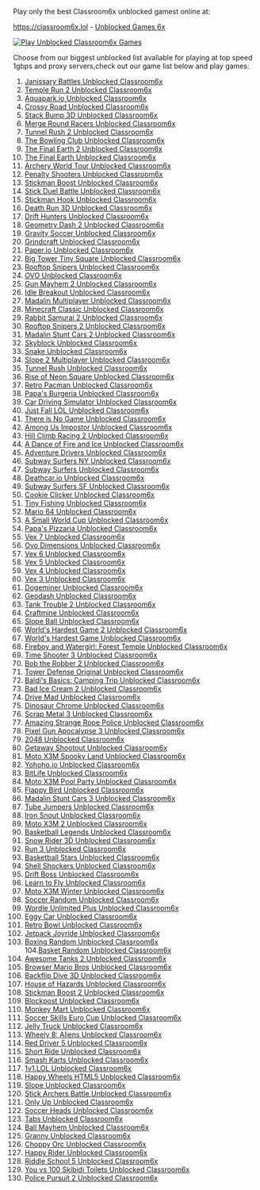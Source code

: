 Play only the best Classroom6x unblocked gamest online at:

https://classroom6x.lol - <a href="https://classroom6x.lol">Unblocked Games 6x</a>


[![Play Unblocked Classroom6x Games](https://github.com/airoyale007/airoyale007.github.io/blob/main/classroom6xlol.jpg)](https://classroom6x.lol)

Choose from our biggest unblocked list avaliable for playing at top speed 1gbps and proxy servers,check out our game list below and play games:




1. <a href="https://classroom6x.lol/play/janissary-battles">Janissary Battles Unblocked Classroom6x</a> <br>
2. <a href="https://classroom6x.lol/play/temple-run-2">Temple Run 2 Unblocked Classroom6x</a> <br>
3. <a href="https://classroom6x.lol/play/aquaparkio">Aquapark.io Unblocked Classroom6x</a> <br>
4. <a href="https://classroom6x.lol/play/crossy-road">Crossy Road Unblocked Classroom6x</a> <br>
5. <a href="https://classroom6x.lol/play/stack-bump-3d">Stack Bump 3D Unblocked Classroom6x</a> <br>
6. <a href="https://classroom6x.lol/play/merge-round-racers">Merge Round Racers Unblocked Classroom6x</a> <br>
7. <a href="https://classroom6x.lol/play/tunnel-rush-2">Tunnel Rush 2 Unblocked Classroom6x</a> <br>
8. <a href="https://classroom6x.lol/play/the-bowling-club">The Bowling Club Unblocked Classroom6x</a> <br>
9. <a href="https://classroom6x.lol/play/the-final-earth-2">The Final Earth 2 Unblocked Classroom6x</a> <br>
10. <a href="https://classroom6x.lol/play/the-final-earth">The Final Earth Unblocked Classroom6x</a> <br>
11. <a href="https://classroom6x.lol/play/archery-world-tour">Archery World Tour Unblocked Classroom6x</a> <br>
12. <a href="https://classroom6x.lol/play/penalty-shooters">Penalty Shooters Unblocked Classroom6x</a> <br>
13. <a href="https://classroom6x.lol/play/stickman-boost">Stickman Boost Unblocked Classroom6x</a> <br>
14. <a href="https://classroom6x.lol/play/stick-duel-battle">Stick Duel Battle Unblocked Classroom6x</a> <br>
15. <a href="https://classroom6x.lol/play/stickman-hook">Stickman Hook Unblocked Classroom6x</a> <br>
16. <a href="https://classroom6x.lol/play/death-run-3d">Death Run 3D Unblocked Classroom6x</a> <br>
17. <a href="https://classroom6x.lol/play/drift-hunters">Drift Hunters Unblocked Classroom6x</a> <br>
18. <a href="https://classroom6x.lol/play/geometry-dash-2">Geometry Dash 2 Unblocked Classroom6x</a> <br>
19. <a href="https://classroom6x.lol/play/gravity-soccer">Gravity Soccer Unblocked Classroom6x</a> <br>
20. <a href="https://classroom6x.lol/play/grindcraft">Grindcraft Unblocked Classroom6x</a> <br>
21. <a href="https://classroom6x.lol/play/paperio">Paper.io Unblocked Classroom6x</a> <br>
22. <a href="https://classroom6x.lol/play/big-tower-tiny-square">Big Tower Tiny Square Unblocked Classroom6x</a> <br>
23. <a href="https://classroom6x.lol/play/rooftop-snipers">Rooftop Snipers Unblocked Classroom6x</a> <br>
24. <a href="https://classroom6x.lol/play/ovo">OVO Unblocked Classroom6x</a> <br>
25. <a href="https://classroom6x.lol/play/gun-mayhem-2">Gun Mayhem 2 Unblocked Classroom6x</a> <br>
26. <a href="https://classroom6x.lol/play/idle-breakout">Idle Breakout Unblocked Classroom6x</a> <br>
27. <a href="https://classroom6x.lol/play/madalin-multiplayer">Madalin Multiplayer Unblocked Classroom6x</a> <br>
28. <a href="https://classroom6x.lol/play/minecraft-classic">Minecraft Classic Unblocked Classroom6x</a> <br>
29. <a href="https://classroom6x.lol/play/rabbit-samurai-2">Rabbit Samurai 2 Unblocked Classroom6x</a> <br>
30. <a href="https://classroom6x.lol/play/rooftop-snipers-2">Rooftop Snipers 2 Unblocked Classroom6x</a> <br>
31. <a href="https://classroom6x.lol/play/madalin-stunt-cars-2">Madalin Stunt Cars 2 Unblocked Classroom6x</a> <br>
32. <a href="https://classroom6x.lol/play/skyblock">Skyblock Unblocked Classroom6x</a> <br>
33. <a href="https://classroom6x.lol/play/snake">Snake Unblocked Classroom6x</a> <br>
34. <a href="https://classroom6x.lol/play/slope-2-multiplayer">Slope 2 Multiplayer Unblocked Classroom6x</a> <br>
35. <a href="https://classroom6x.lol/play/tunnel-rush">Tunnel Rush Unblocked Classroom6x</a> <br>
36. <a href="https://classroom6x.lol/play/rise-of-neon-square">Rise of Neon Square Unblocked Classroom6x</a> <br>
37. <a href="https://classroom6x.lol/play/retro-pacman">Retro Pacman Unblocked Classroom6x</a> <br>
38. <a href="https://classroom6x.lol/play/papas-burgeria">Papa's Burgeria Unblocked Classroom6x</a> <br>
39. <a href="https://classroom6x.lol/play/car-driving-simulator">Car Driving Simulator Unblocked Classroom6x</a> <br>
40. <a href="https://classroom6x.lol/play/just-fall-lol">Just Fall LOL Unblocked Classroom6x</a> <br>
41. <a href="https://classroom6x.lol/play/there-is-no-game">There is No Game Unblocked Classroom6x</a> <br>
42. <a href="https://classroom6x.lol/play/among-us-impostor">Among Us Impostor Unblocked Classroom6x</a> <br>
43. <a href="https://classroom6x.lol/play/hill-climb-racing-2">Hill Climb Racing 2 Unblocked Classroom6x</a> <br>
44. <a href="https://classroom6x.lol/play/a-dance-of-fire-and-ice">A Dance of Fire and Ice Unblocked Classroom6x</a> <br>
45. <a href="https://classroom6x.lol/play/adventure-drivers">Adventure Drivers Unblocked Classroom6x</a> <br>
46. <a href="https://classroom6x.lol/play/subway-surfers-ny">Subway Surfers NY Unblocked Classroom6x</a> <br>
47. <a href="https://classroom6x.lol/play/subway-surfers">Subway Surfers Unblocked Classroom6x</a> <br>
48. <a href="https://classroom6x.lol/play/deathcar-io">Deathcar.io Unblocked Classroom6x</a> <br>
49. <a href="https://classroom6x.lol/play/subway-surfers-sf">Subway Surfers SF Unblocked Classroom6x</a> <br>
50. <a href="https://classroom6x.lol/play/cookie-clicker">Cookie Clicker Unblocked Classroom6x</a> <br>
51. <a href="https://classroom6x.lol/play/tiny-fishing">Tiny Fishing Unblocked Classroom6x</a> <br>
52. <a href="https://classroom6x.lol/play/mario-64">Mario 64 Unblocked Classroom6x</a> <br>
53. <a href="https://classroom6x.lol/play/a-small-world-cup">A Small World Cup Unblocked Classroom6x</a> <br>
54. <a href="https://classroom6x.lol/play/papas-pizzaria">Papa's Pizzaria Unblocked Classroom6x</a> <br>
55. <a href="https://classroom6x.lol/play/vex-7">Vex 7 Unblocked Classroom6x</a> <br>
56. <a href="https://classroom6x.lol/play/ovo-dimensions">Ovo Dimensions Unblocked Classroom6x</a> <br>
57. <a href="https://classroom6x.lol/play/vex-6">Vex 6 Unblocked Classroom6x</a> <br>
58. <a href="https://classroom6x.lol/play/vex-5">Vex 5 Unblocked Classroom6x</a><br>
59. <a href="https://classroom6x.lol/play/vex-4">Vex 4 Unblocked Classroom6x</a> <br>
60. <a href="https://classroom6x.lol/play/vex-3">Vex 3 Unblocked Classroom6x</a> <br>
61. <a href="https://classroom6x.lol/play/dogeminer">Dogeminer Unblocked Classroom6x</a> <br>
62. <a href="https://classroom6x.lol/play/geodash">Geodash Unblocked Classroom6x</a> <br>
63. <a href="https://classroom6x.lol/play/tank-trouble-2">Tank Trouble 2 Unblocked Classroom6x</a> <br>
64. <a href="https://classroom6x.lol/play/craftmine">Craftmine Unblocked Classroom6x</a> <br>
65. <a href="https://classroom6x.lol/play/slope-ball">Slope Ball Unblocked Classroom6x</a> <br>
66. <a href="https://classroom6x.lol/play/worlds-hardest-game-2">World's Hardest Game 2 Unblocked Classroom6x</a> <br>
67. <a href="https://classroom6x.lol/play/worlds-hardest-game">World's Hardest Game Unblocked Classroom6x</a> <br>
68. <a href="https://classroom6x.lol/play/fireboy-and-watergirl-forest-temple">Fireboy and Watergirl: Forest Temple Unblocked Classroom6x</a> <br>
69. <a href="https://classroom6x.lol/play/time-shooter-3">Time Shooter 3 Unblocked Classroom6x</a> <br>
70. <a href="https://classroom6x.lol/play/bob-the-robber-2">Bob the Robber 2 Unblocked Classroom6x</a> <br>
71. <a href="https://classroom6x.lol/play/tower-defense-original">Tower Defense Original Unblocked Classroom6x</a> <br>
72. <a href="https://classroom6x.lol/play/baldis-basics-camping-trip">Baldi's Basics: Camping Trip Unblocked Classroom6x</a> <br>
73. <a href="https://classroom6x.lol/play/bad-ice-cream-2">Bad Ice Cream 2 Unblocked Classroom6x</a> <br>
74. <a href="https://classroom6x.lol/play/drive-mad">Drive Mad Unblocked Classroom6x</a> <br>
75. <a href="https://classroom6x.lol/play/dinosaur-chrome">Dinosaur Chrome Unblocked Classroom6x</a> <br>
76. <a href="https://classroom6x.lol/play/scrap-metal-3">Scrap Metal 3 Unblocked Classroom6x</a> <br>
77. <a href="https://classroom6x.lol/play/amazing-strange-rope-police">Amazing Strange Rope Police Unblocked Classroom6x</a> <br>
78. <a href="https://classroom6x.lol/play/pixel-gun-apocalypse-3">Pixel Gun Apocalypse 3 Unblocked Classroom6x</a> <br>
79. <a href="https://classroom6x.lol/play/2048">2048 Unblocked Classroom6x</a> <br>
80. <a href="https://classroom6x.lol/play/getaway-shootout">Getaway Shootout Unblocked Classroom6x</a> <br>
81. <a href="https://classroom6x.lol/play/motox3m-spooky-land">Moto X3M Spooky Land Unblocked Classroom6x</a> <br>
82. <a href="https://classroom6x.lol/play/yohoho-io">Yohoho.io Unblocked Classroom6x</a> <br>
83. <a href="https://classroom6x.lol/play/bitlife">BitLife Unblocked Classroom6x</a> <br>
84. <a href="https://classroom6x.lol/play/motox3m-pool-party">Moto X3M Pool Party Unblocked Classroom6x</a> <br>
85. <a href="https://classroom6x.lol/play/flappy-bird">Flappy Bird Unblocked Classroom6x</a> <br>
86. <a href="https://classroom6x.lol/play/madalin-stunt-cars-3">Madalin Stunt Cars 3 Unblocked Classroom6x</a> <br>
87. <a href="https://classroom6x.lol/play/tube-jumpers">Tube Jumpers Unblocked Classroom6x</a> <br>
88. <a href="https://classroom6x.lol/play/iron-snout">Iron Snout Unblocked Classroom6x</a> <br>
89. <a href="https://classroom6x.lol/play/motox3m-2">Moto X3M 2 Unblocked Classroom6x</a> <br>
90. <a href="https://classroom6x.lol/play/basketball-legends">Basketball Legends Unblocked Classroom6x</a> <br>
91. <a href="https://classroom6x.lol/play/snow-rider-3d">Snow Rider 3D Unblocked Classroom6x</a> <br>
92. <a href="https://classroom6x.lol/play/run-3">Run 3 Unblocked Classroom6x</a> <br>
93. <a href="https://classroom6x.lol/play/basketball-stars">Basketball Stars Unblocked Classroom6x</a> <br>
94. <a href="https://classroom6x.lol/play/shell-shockers">Shell Shockers Unblocked Classroom6x</a> <br>
95. <a href="https://classroom6x.lol/play/drift-boss">Drift Boss Unblocked Classroom6x</a> <br>
96. <a href="https://classroom6x.lol/play/learn-to-fly">Learn to Fly Unblocked Classroom6x</a> <br>
97. <a href="https://classroom6x.lol/play/motox3m-winter">Moto X3M Winter Unblocked Classroom6x</a> <br>
98. <a href="https://classroom6x.lol/play/soccer-random">Soccer Random Unblocked Classroom6x</a> <br>
99. <a href="https://classroom6x.lol/play/wordle-unlimited-plus">Wordle Unlimited Plus Unblocked Classroom6x</a> <br>
100. <a href="https://classroom6x.lol/play/eggy-car">Eggy Car Unblocked Classroom6x</a> <br>
101. <a href="https://classroom6x.lol/play/retro-bowl">Retro Bowl Unblocked Classroom6x</a> <br>
102. <a href="https://classroom6x.lol/play/jetpack-joyride">Jetpack Joyride Unblocked Classroom6x</a> <br>
103. <a href="https://classroom6x.lol/play/boxing-random">Boxing Random Unblocked Classroom6x</a> <br>
104.<a href="https://classroom6x.lol/play/basket-random">Basket Random Unblocked Classroom6x</a> <br>
105. <a href="https://classroom6x.lol/play/awesome-tanks-2">Awesome Tanks 2 Unblocked Classroom6x</a> <br>
106. <a href="https://classroom6x.lol/play/browser-mario-bros">Browser Mario Bros Unblocked Classroom6x</a> <br>
107. <a href="https://classroom6x.lol/play/backflip-dive-3d">Backflip Dive 3D Unblocked Classroom6x</a> <br>
108. <a href="https://classroom6x.lol/play/house-of-hazards">House of Hazards Unblocked Classroom6x</a> <br>
109. <a href="https://classroom6x.lol/play/stickman-boost-2">Stickman Boost 2 Unblocked Classroom6x</a> <br>
110. <a href="https://classroom6x.lol/play/blockpost">Blockpost Unblocked Classroom6x</a> <br>
111. <a href="https://classroom6x.lol/play/monkey-mart">Monkey Mart Unblocked Classroom6x</a> <br>
112. <a href="https://classroom6x.lol/play/soccer-skills-euro-cup">Soccer Skills Euro Cup Unblocked Classroom6x</a> <br>
113. <a href="https://classroom6x.lol/play/jelly-truck">Jelly Truck Unblocked Classroom6x</a> <br>
114. <a href="https://classroom6x.lol/play/wheely-8-aliens">Wheely 8: Aliens Unblocked Classroom6x</a> <br>
115. <a href="https://classroom6x.lol/play/red-driver-5">Red Driver 5 Unblocked Classroom6x</a> <br>
116. <a href="https://classroom6x.lol/play/short-ride">Short Ride Unblocked Classroom6x</a> <br>
117. <a href="https://classroom6x.lol/play/smash-karts">Smash Karts Unblocked Classroom6x</a> <br>
118. <a href="https://classroom6x.lol/play/1v1-lol">1v1.LOL Unblocked Classroom6x</a> <br>
119. <a href="https://classroom6x.lol/play/happy-wheels-html5">Happy Wheels HTML5 Unblocked Classroom6x</a> <br>
120. <a href="https://classroom6x.lol/play/slope">Slope Unblocked Classroom6x</a> <br>
121. <a href="https://classroom6x.lol/play/stick-archers-battle">Stick Archers Battle Unblocked Classroom6x</a> <br>
122. <a href="https://classroom6x.lol/play/only-up">Only Up Unblocked Classroom6x</a> <br>
123. <a href="https://classroom6x.lol/play/soccer-heads">Soccer Heads Unblocked Classroom6x</a> <br>
124. <a href="https://classroom6x.lol/play/tabs">Tabs Unblocked Classroom6x</a> <br>
125. <a href="https://classroom6x.lol/play/ball-mayhem">Ball Mayhem Unblocked Classroom6x</a> <br>
126. <a href="https://classroom6x.lol/play/granny">Granny Unblocked Classroom6x</a> <br>
127. <a href="https://classroom6x.lol/play/choppy-orc">Choppy Orc Unblocked Classroom6x</a> <br>
128. <a href="https://classroom6x.lol/play/happy-rider">Happy Rider Unblocked Classroom6x</a> <br>
129.  <a href="https://classroom6x.lol/play/riddle-school-5">Riddle School 5 Unblocked Classroom6x</a> <br> 
130. <a href="https://classroom6x.lol/play/you-vs-100-skibidi-toilets">You vs 100 Skibidi Toilets Unblocked Classroom6x</a> <br>
131. <a href="https://classroom6x.lol/play/police-pursuit-2">Police Pursuit 2 Unblocked Classroom6x</a> <br>

